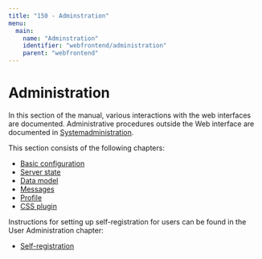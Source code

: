 ```yaml
---
title: "150 - Adminstration"
menu:
  main:
    name: "Adminstration"
    identifier: "webfrontend/administration"
    parent: "webfrontend"
---
```

# Administration

In this section of the manual, various interactions with the web interfaces are documented. Administrative procedures outside the Web interface are documented in [Systemadministration](../../sysadmin).

This section consists of the following chapters:

* [Basic configuration](base-config)
* [Server state](server-status)
* [Data model](datamodel)
* [Messages](messages)
* [Profile](profiles)
* [CSS plugin](cssplugin)

Instructions for setting up self-registration for users can be found in the User Administration chapter:

* [Self-registration](../userprefs/selfregister)
